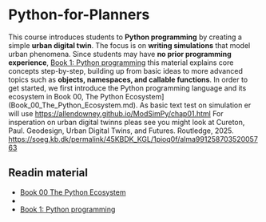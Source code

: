 # Python-for-Planners
This course introduces students to **Python programming** by creating a simple **urban digital twin**. The focus is on **writing simulations** that model urban phenomena. Since students may have **no prior programming experience**, [Book 1: Python programming](Book_01_python_programming.ipynb) this material explains core concepts step-by-step, building up from basic ideas to more advanced topics such as **objects, namespaces, and callable functions**. In order to get started, we first introduce the Python programming language and its ecosystem in Book 00, The Python Ecosystem](Book_00_The_Python_Ecosystem.md). As basic text test on simulation er will use https://allendowney.github.io/ModSimPy/chap01.html  For insperation on urban digital twinns pleas see you might look at
Cureton, Paul. Geodesign, Urban Digital Twins, and Futures. Routledge, 2025. https://soeg.kb.dk/permalink/45KBDK_KGL/1pioq0f/alma99125870352005763




## Readin material
- [Book 00 The Python Ecosystem](Book_00_The_Python_Ecosystem.md)
- 
- [Book 1: Python programming](Book_01_python_programming.ipynb)
